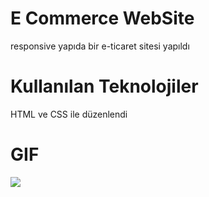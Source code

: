 # E Commerce WebSite
responsive yapıda bir e-ticaret sitesi yapıldı

# Kullanılan Teknolojiler
HTML ve CSS ile düzenlendi

# GIF

![](images/ecommerce.gif)